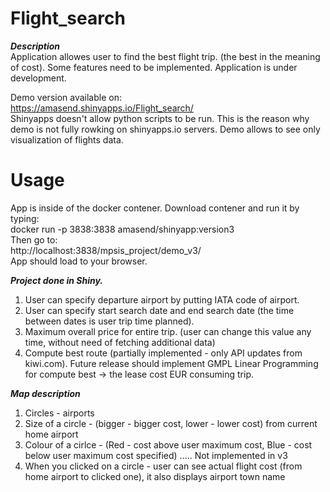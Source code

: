 # Flight_search
***Description***  
Application allowes user to find the best flight trip. (the best in the meaning of cost).
Some features need to be implemented. Application is under development.

Demo version available on:  
https://amasend.shinyapps.io/Flight_search/  
Shinyapps doesn't allow python scripts to be run. This is the reason why demo is not fully rowking on shinyapps.io servers.
Demo allows to see only visualization of flights data.

# Usage
App is inside of the docker contener.
Download contener and run it by typing:  
docker run -p 3838:3838 amasend/shinyapp:version3  
Then go to:  
http://localhost:3838/mpsis_project/demo_v3/  
App should load to your browser.

***Project done in Shiny.***
1. User can specify departure airport by putting IATA code of airport.
2. User can specify start search date and end search date (the time between dates is user trip time planned).
3. Maximum overall price for entire trip. (user can change this value any time, without need of fetching additional data)
4. Compute best route (partially implemented - only API updates from kiwi.com). Future release should implement GMPL
Linear Programming for compute best -> the lease cost EUR consuming trip.


***Map description***
1. Circles - airports
2. Size of a circle - (bigger - bigger cost, lower - lower cost) from current home airport
3. Colour of a cirlce - (Red - cost above user maximum cost, Blue - cost below user maximum cost specified)
.....
Not implemented in v3
4. When you clicked on a circle - user can see actual flight cost (from home airport to clicked one), it also displays airport town name
